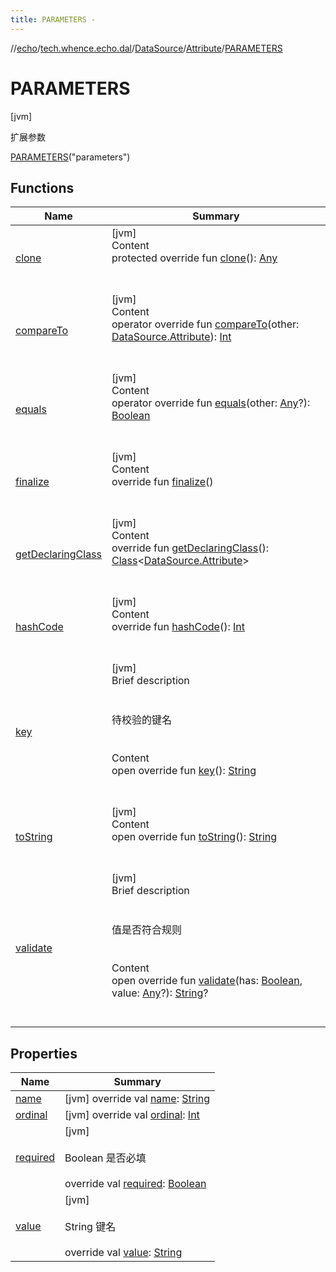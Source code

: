 ```yaml
---
title: PARAMETERS -
---
```

//[echo](../../../../index.md)/[tech.whence.echo.dal](../../../index.md)/[DataSource](../../index.md)/[Attribute](../index.md)/[PARAMETERS](index.md)



# PARAMETERS  
 [jvm] 

扩展参数

[PARAMETERS](index.md)("parameters")  
  
   


## Functions  
  
|  Name|  Summary| 
|---|---|
| [clone](../../../../tech.whence.echo.webclient.response/-response-mocker/-purpose/-p-a-r-s-e-d/index.md#kotlin/Enum/clone/#/PointingToDeclaration/)| [jvm]  <br>Content  <br>protected override fun [clone](../../../../tech.whence.echo.webclient.response/-response-mocker/-purpose/-p-a-r-s-e-d/index.md#kotlin/Enum/clone/#/PointingToDeclaration/)(): [Any](https://kotlinlang.org/api/latest/jvm/stdlib/kotlin/-any/index.html)  <br><br><br>
| [compareTo](index.md#kotlin/Enum/compareTo/#tech.whence.echo.dal.DataSource.Attribute/PointingToDeclaration/)| [jvm]  <br>Content  <br>operator override fun [compareTo](index.md#kotlin/Enum/compareTo/#tech.whence.echo.dal.DataSource.Attribute/PointingToDeclaration/)(other: [DataSource.Attribute](../index.md)): [Int](https://kotlinlang.org/api/latest/jvm/stdlib/kotlin/-int/index.html)  <br><br><br>
| [equals](../../../../tech.whence.echo.webclient.response/-response-mocker/-purpose/-p-a-r-s-e-d/index.md#kotlin/Enum/equals/#kotlin.Any?/PointingToDeclaration/)| [jvm]  <br>Content  <br>operator override fun [equals](../../../../tech.whence.echo.webclient.response/-response-mocker/-purpose/-p-a-r-s-e-d/index.md#kotlin/Enum/equals/#kotlin.Any?/PointingToDeclaration/)(other: [Any](https://kotlinlang.org/api/latest/jvm/stdlib/kotlin/-any/index.html)?): [Boolean](https://kotlinlang.org/api/latest/jvm/stdlib/kotlin/-boolean/index.html)  <br><br><br>
| [finalize](../../../../tech.whence.echo.webclient.response/-response-mocker/-purpose/-p-a-r-s-e-d/index.md#kotlin/Enum/finalize/#/PointingToDeclaration/)| [jvm]  <br>Content  <br>override fun [finalize](../../../../tech.whence.echo.webclient.response/-response-mocker/-purpose/-p-a-r-s-e-d/index.md#kotlin/Enum/finalize/#/PointingToDeclaration/)()  <br><br><br>
| [getDeclaringClass](../../../../tech.whence.echo.webclient.response/-response-mocker/-purpose/-p-a-r-s-e-d/index.md#kotlin/Enum/getDeclaringClass/#/PointingToDeclaration/)| [jvm]  <br>Content  <br>override fun [getDeclaringClass](../../../../tech.whence.echo.webclient.response/-response-mocker/-purpose/-p-a-r-s-e-d/index.md#kotlin/Enum/getDeclaringClass/#/PointingToDeclaration/)(): [Class](https://docs.oracle.com/javase/8/docs/api/java/lang/Class.html)<[DataSource.Attribute](../index.md)>  <br><br><br>
| [hashCode](../../../../tech.whence.echo.webclient.response/-response-mocker/-purpose/-p-a-r-s-e-d/index.md#kotlin/Enum/hashCode/#/PointingToDeclaration/)| [jvm]  <br>Content  <br>override fun [hashCode](../../../../tech.whence.echo.webclient.response/-response-mocker/-purpose/-p-a-r-s-e-d/index.md#kotlin/Enum/hashCode/#/PointingToDeclaration/)(): [Int](https://kotlinlang.org/api/latest/jvm/stdlib/kotlin/-int/index.html)  <br><br><br>
| [key](../key.md)| [jvm]  <br>Brief description  <br><br><br>待校验的键名<br><br>  <br>Content  <br>open override fun [key](../key.md)(): [String](https://kotlinlang.org/api/latest/jvm/stdlib/kotlin/-string/index.html)  <br><br><br>
| [toString](../../../../tech.whence.echo.webclient.response/-response-mocker/-purpose/-p-a-r-s-e-d/index.md#kotlin/Enum/toString/#/PointingToDeclaration/)| [jvm]  <br>Content  <br>open override fun [toString](../../../../tech.whence.echo.webclient.response/-response-mocker/-purpose/-p-a-r-s-e-d/index.md#kotlin/Enum/toString/#/PointingToDeclaration/)(): [String](https://kotlinlang.org/api/latest/jvm/stdlib/kotlin/-string/index.html)  <br><br><br>
| [validate](../validate.md)| [jvm]  <br>Brief description  <br><br><br>值是否符合规则<br><br>  <br>Content  <br>open override fun [validate](../validate.md)(has: [Boolean](https://kotlinlang.org/api/latest/jvm/stdlib/kotlin/-boolean/index.html), value: [Any](https://kotlinlang.org/api/latest/jvm/stdlib/kotlin/-any/index.html)?): [String](https://kotlinlang.org/api/latest/jvm/stdlib/kotlin/-string/index.html)?  <br><br><br>


## Properties  
  
|  Name|  Summary| 
|---|---|
| [name](index.md#tech.whence.echo.dal/DataSource.Attribute.PARAMETERS/name/#/PointingToDeclaration/)|  [jvm] override val [name](index.md#tech.whence.echo.dal/DataSource.Attribute.PARAMETERS/name/#/PointingToDeclaration/): [String](https://kotlinlang.org/api/latest/jvm/stdlib/kotlin/-string/index.html)   <br>
| [ordinal](index.md#tech.whence.echo.dal/DataSource.Attribute.PARAMETERS/ordinal/#/PointingToDeclaration/)|  [jvm] override val [ordinal](index.md#tech.whence.echo.dal/DataSource.Attribute.PARAMETERS/ordinal/#/PointingToDeclaration/): [Int](https://kotlinlang.org/api/latest/jvm/stdlib/kotlin/-int/index.html)   <br>
| [required](index.md#tech.whence.echo.dal/DataSource.Attribute.PARAMETERS/required/#/PointingToDeclaration/)|  [jvm] <br><br>Boolean 是否必填<br><br>override val [required](index.md#tech.whence.echo.dal/DataSource.Attribute.PARAMETERS/required/#/PointingToDeclaration/): [Boolean](https://kotlinlang.org/api/latest/jvm/stdlib/kotlin/-boolean/index.html)   <br>
| [value](index.md#tech.whence.echo.dal/DataSource.Attribute.PARAMETERS/value/#/PointingToDeclaration/)|  [jvm] <br><br>String 键名<br><br>override val [value](index.md#tech.whence.echo.dal/DataSource.Attribute.PARAMETERS/value/#/PointingToDeclaration/): [String](https://kotlinlang.org/api/latest/jvm/stdlib/kotlin/-string/index.html)   <br>

